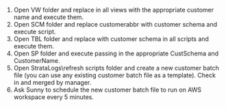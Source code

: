 1. Open VW folder and replace <customer> in all views with the appropriate customer name and execute them.
2. Open SCM folder and replace customerabbr with customer schema and execute script.
3. Open TBL folder and replace <schema> with customer schema in all scripts and execute them.
4. Open SP folder and execute passing in the appropriate CustSchema and CustomerName.
5. Open StrataLogs\refresh scripts folder and create a new customer batch file (you can use any existing customer batch file as a template). Check in and merged by manager.
6. Ask Sunny to schedule the new customer batch file to run on AWS workspace every 5 minutes.

